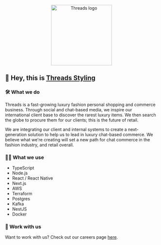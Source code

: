 <p align="center">
  <img src="https://user-images.githubusercontent.com/5610674/133617938-22d23210-da64-4e0f-8187-7b629c5fb1ba.jpg" alt="Threads logo" width="200" />
</p>

## 👋 Hey, this is [Threads Styling](https://threadsstyling.com)

### 🛠 What we do

Threads is a fast-growing luxury fashion personal shopping and commerce business. Through social and chat-based media, we inspire our international client base to discover the rarest luxury items. We then search the globe to procure them for our clients; this is the future of retail.

We are integrating our client and internal systems to create a next-generation solution to help us to lead in luxury chat-based commerce. We believe what we're creating will set a new path for chat commerce in the fashion industry, and retail overall.

### 🧑‍💻 What we use

- TypeScript
- Node.js
- React / React Native
- Next.js
- AWS
- Terraform
- Postgres
- Kafka
- NestJS
- Docker

### 🚀 Work with us

Want to work with us? Check out our careers page [here](https://www.threadsstyling.com/careers/).
